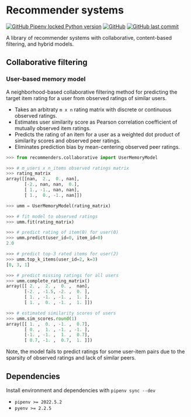 # Recommender systems

[![GitHub Pipenv locked Python version](https://img.shields.io/github/pipenv/locked/python-version/olekssy/recommender-primer)](Pipfile)
[![GitHub](https://img.shields.io/github/license/olekssy/recommender-primer)](LICENSE)
[![GitHub last commit](https://img.shields.io/github/last-commit/olekssy/recommender-primer)](https://github.com/olekssy/recommender-primer/commits/main)

A library of recommender systems with collaborative, content-based filtering, and hybrid models.

## Collaborative filtering

### User-based memory model

A neighborhood-based collaborative filtering method for predicting the target item rating for a user from observed ratings of similar users.

* Takes an arbitraty `m x n` rating matrix with discrete or continuous observed ratings.
* Estimates user similarity score as Pearson correlation coefficient of mutually observed item ratings.
* Predicts the rating of an item for a user as a weighted dot product of similarity scores and observed peer ratings.
* Eliminates prediction bias by mean-centering observed peer ratings.

```python
>>> from recommenders.collaborative import UserMemoryModel

>>> # m_users x n_items observed ratings matrix
>>> rating_matrix
array([[nan,  2.,  0., nan],
       [-2., nan, nan,  0.],
       [ 1., -1., nan, nan],
       [ 1.,  0., -1., nan]])

>>> umm = UserMemoryModel(rating_matrix)

>>> # fit model to observed ratings
>>> umm.fit(rating_matrix)

>>> # predict rating of item(0) for user(0)
>>> umm.predict(user_id=0, item_id=0)
2.0

>>> # predict top-3 rated items for user(2)
>>> umm.top_k_items(user_id=2, k=3)
[0, 3, 1]

>>> # predict missing ratings for all users
>>> umm.complete_rating_matrix()
array([[ 2. ,  2. ,  0. ,  nan],
       [-2. , -1.5, -2. ,  0. ],
       [ 1. , -1. , -1. ,  1. ],
       [ 1. ,  0. , -1. ,  1. ]])

>>> # estimated similarity scores of users
>>> umm.sim_scores.round(1)
array([[ 1. ,  0. , -1. ,  0.7],
       [ 0. ,  1. , -1. , -1. ],
       [-1. , -1. ,  1. ,  0.7],
       [ 0.7, -1. ,  0.7,  1. ]])
```

Note, the model fails to predict ratings for some user-item pairs due to the sparsity of observed ratings and lack of similar peers.

## Dependencies

Install environment and dependencies with `pipenv sync --dev`

* `pipenv >= 2022.5.2`
* `pyenv >= 2.2.5`
